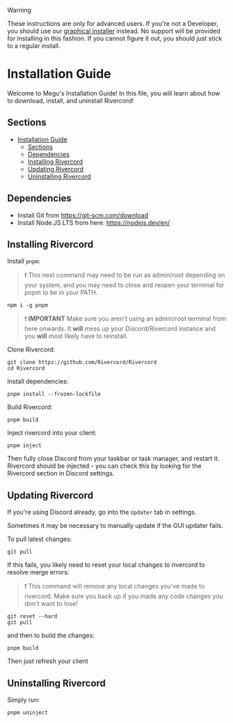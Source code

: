 > [!WARNING]
> These instructions are only for advanced users. If you're not a Developer, you should use our [graphical installer](https://github.com/Rivercord/RivercordInstaller#usage) instead.
> No support will be provided for installing in this fashion. If you cannot figure it out, you should just stick to a regular install.

# Installation Guide

Welcome to Megu's Installation Guide! In this file, you will learn about how to download, install, and uninstall Rivercord!

## Sections

- [Installation Guide](#installation-guide)
  - [Sections](#sections)
  - [Dependencies](#dependencies)
  - [Installing Rivercord](#installing-rivercord)
  - [Updating Rivercord](#updating-rivercord)
  - [Uninstalling Rivercord](#uninstalling-rivercord)

## Dependencies

-   Install Git from https://git-scm.com/download
-   Install Node.JS LTS from here: https://nodejs.dev/en/

## Installing Rivercord

Install `pnpm`:

> :exclamation: This next command may need to be run as admin/root depending on your system, and you may need to close and reopen your terminal for pnpm to be in your PATH.

```shell
npm i -g pnpm
```

> :exclamation: **IMPORTANT** Make sure you aren't using an admin/root terminal from here onwards. It **will** mess up your Discord/Rivercord instance and you **will** most likely have to reinstall.

Clone Rivercord:

```shell
git clone https://github.com/Rivercord/Rivercord
cd Rivercord
```

Install dependencies:

```shell
pnpm install --frozen-lockfile
```

Build Rivercord:

```shell
pnpm build
```

Inject rivercord into your client:

```shell
pnpm inject
```

Then fully close Discord from your taskbar or task manager, and restart it. Rivercord should be injected - you can check this by looking for the Rivercord section in Discord settings.

## Updating Rivercord

If you're using Discord already, go into the `Updater` tab in settings.

Sometimes it may be necessary to manually update if the GUI updater fails.

To pull latest changes:

```shell
git pull
```

If this fails, you likely need to reset your local changes to rivercord to resolve merge errors:

> :exclamation: This command will remove any local changes you've made to rivercord. Make sure you back up if you made any code changes you don't want to lose!

```shell
git reset --hard
git pull
```

and then to build the changes:

```shell
pnpm build
```

Then just refresh your client

## Uninstalling Rivercord

Simply run:

```shell
pnpm uninject
```
